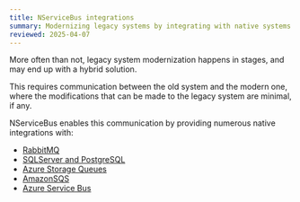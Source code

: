 ```yaml
---
title: NServiceBus integrations
summary: Modernizing legacy systems by integrating with native systems
reviewed: 2025-04-07
---
```


More often than not, legacy system modernization happens in stages, and may end up with a hybrid solution.

This requires communication between the old system and the modern one, where the modifications that can be made to the legacy system are minimal, if any.

NServiceBus enables this communication by providing numerous native integrations with:

- [RabbitMQ](/transports/rabbitmq/native-integration.md)
- [SQLServer and PostgreSQL](/transports/sql/native-integration.md)
- [Azure Storage Queues](/transports/azure-storage-queues/native-integration.md)
- [AmazonSQS](/transports/sqs/native-integration.md)
- [Azure Service Bus](/transports/azure-service-bus/native-integration.md)
